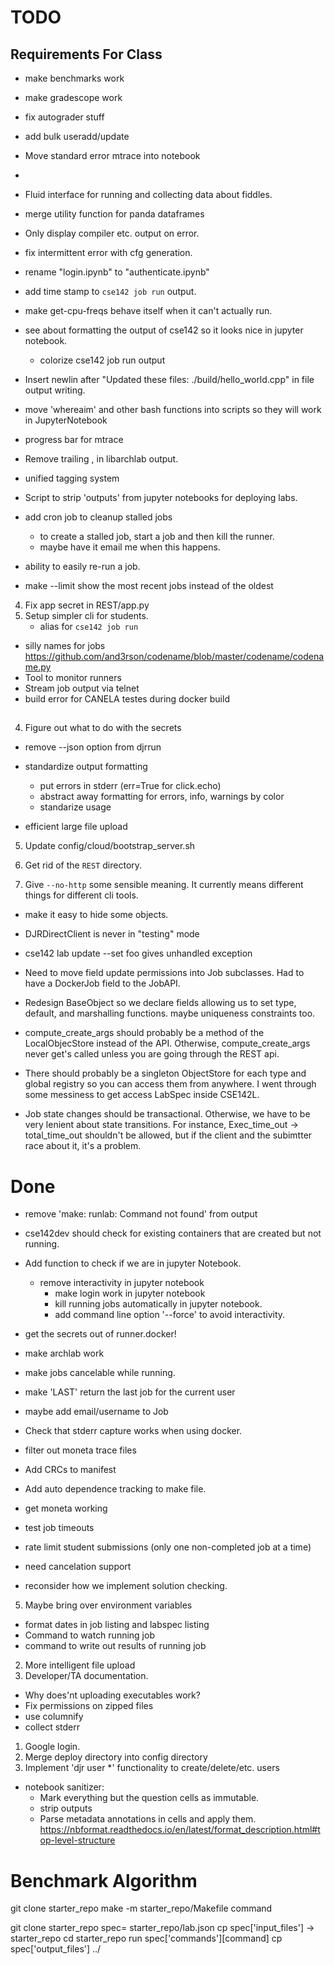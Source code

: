 # TODO

## Requirements For Class

* make benchmarks work
* make gradescope work
* fix autograder stuff
* add bulk useradd/update
* Move standard error mtrace into notebook
* 

* Fluid interface for running and collecting data about fiddles.
* merge utility function for panda dataframes

* Only display compiler etc. output on error.

* fix intermittent error with cfg generation.


* rename "login.ipynb" to "authenticate.ipynb"

* add time stamp to `cse142 job run` output.

* make get-cpu-freqs behave itself when it can't actually run.

* see about formatting the output of cse142 so it looks nice in jupyter notebook.
	* colorize cse142 job run output
  
* Insert newlin after "Updated these files: ./build/hello_world.cpp" in file output writing.
	
* move 'whereaim' and other bash functions into scripts so they will work in JupyterNotebook

* progress bar for mtrace
* Remove trailing , in libarchlab output.

* unified tagging system

* Script to strip 'outputs' from jupyter notebooks for deploying labs.

* add cron job to cleanup stalled jobs
  * to create a stalled job, start a job and then kill the runner.
  * maybe have it email me when this happens.
* ability to easily re-run a job.
* make --limit show the most recent jobs instead of the oldest
4. Fix app secret in REST/app.py
3. Setup simpler cli for students.
     * alias for `cse142 job run`
* silly names for jobs https://github.com/and3rson/codename/blob/master/codename/codename.py
* Tool to monitor runners
* Stream job output via telnet
* build error for CANELA testes during docker build
 
##

4. Figure out what to do with the secrets
* remove --json option from djrrun

* standardize output formatting
  * put errors in stderr (err=True for click.echo)
  * abstract away formatting for errors, info, warnings by color
  * standarize usage
  
* efficient large file upload

5. Update config/cloud/bootstrap_server.sh

3. Get rid of the `REST` directory.
4. Give `--no-http` some sensible meaning.  It currently means different things for different cli tools.
* make it easy to hide some objects.
* DJRDirectClient is never in "testing" mode

* cse142 lab update --set foo  gives unhandled exception

* Need to move field update permissions into Job subclasses.  Had to have a DockerJob field to the JobAPI.
* Redesign BaseObject so we declare fields allowing us to set type, default, and marshalling functions.  maybe uniqueness constraints too.

* compute_create_args should probably be a method of the LocalObjecStore
  instead of the API.  Otherwise, compute_create_args never get's called unless
  you are going through the REST api.
* There should probably be a singleton ObjectStore for each type and global registry so you can access them from anywhere.  I went through some messiness to get access LabSpec inside CSE142L.

* Job state changes should be transactional.  Otherwise, we have to be very lenient about state transitions.  For instance, Exec_time_out -> total_time_out shouldn't be allowed, but if the client and the subimtter race about it, it's a problem.


# Done

* remove 'make: runlab: Command not found' from output
* cse142dev  should check for existing containers that are created but not running.
* Add function to check if we are in jupyter Notebook.
  
  * remove interactivity in jupyter notebook
	* make login work in jupyter notebook
	* kill running jobs automatically in jupyter notebook.
	* add command line option '--force' to avoid interactivity.

* get the secrets out of runner.docker!

* make archlab work
* make jobs cancelable while running.
* make 'LAST' return the last job for the current user
* maybe add email/username to Job 
* Check that stderr capture works when using docker.
* filter out moneta trace files
* Add CRCs to manifest
* Add auto dependence tracking to make file.
* get moneta working
* test job timeouts
* rate limit student submissions (only one non-completed job at a time)
* need cancelation support
* reconsider how we implement solution checking.
5. Maybe bring over environment variables
* format dates in job listing and labspec listing
* Command to watch running job
* command to write out results of running job
2. More intelligent file upload
2. Developer/TA documentation.
* Why does'nt uploading executables work?
* Fix permissions on zipped files
* use columnify
* collect stderr
1. Google login.
3. Merge deploy directory into config directory
3. Implement 'djr user *' functionality to create/delete/etc. users

* notebook sanitizer:
	* Mark everything but the question cells as immutable.
    * strip outputs
	* Parse metadata annotations in cells and apply them.
https://nbformat.readthedocs.io/en/latest/format_description.html#top-level-structure



# Benchmark Algorithm

git clone starter_repo
make -m starter_repo/Makefile command


git clone starter_repo
spec= starter_repo/lab.json
cp spec['input_files'] -> starter_repo
cd starter_repo
run spec['commands'][command]
cp spec['output_files'] ../


